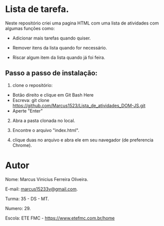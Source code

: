 # Lista de tarefa.
Neste repositório criei uma pagina HTML com uma lista de atividades com algumas funções como:
* Adicionar mais tarefas quando quiser.

* Remover itens da lista quando for necessário.

* Riscar algum item da lista quando já foi feira.


## Passo a passo de instalação:
1. clone o repositório:
 * Botão direito e clique em Git Bash Here
 * Escreva: git clone https://github.com/Marcus1523/Lista_de_atividades_DOM-JS.git
 * Aperte "Enter"

2. Abra a pasta clonada no local.

3. Encontre o arquivo "index.html".

2. clique duas no arquivo e abra ele em seu navegador (de preferencia Chrome).

# Autor
Nome: Marcus Vinicius Ferreira Oliveira.

E-mail: marcus15233v@gmail.com.

Turma: 35 - DS - MT.

Numero: 29.

Escola: ETE FMC - https://www.etefmc.com.br/home
